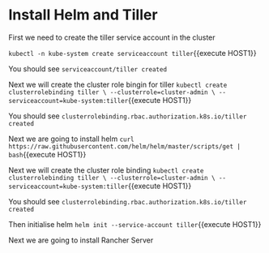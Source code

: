 # Install Helm and Tiller

First we need to create the tiller service account in the cluster

`kubectl -n kube-system create serviceaccount tiller`{{execute HOST1}}

You should see `serviceaccount/tiller created`

Next we will create the cluster role bingin for tiller
`kubectl create clusterrolebinding tiller \
  --clusterrole=cluster-admin \
  --serviceaccount=kube-system:tiller`{{execute HOST1}}

You should see `clusterrolebinding.rbac.authorization.k8s.io/tiller created`

Next we are going to install helm
`curl https://raw.githubusercontent.com/helm/helm/master/scripts/get | bash`{{execute HOST1}}

Next we will create the cluster role binding
`kubectl create clusterrolebinding tiller \
  --clusterrole=cluster-admin \
  --serviceaccount=kube-system:tiller`{{execute HOST1}}

You should see `clusterrolebinding.rbac.authorization.k8s.io/tiller created`

Then initialise helm
`helm init --service-account tiller`{{execute HOST1}}

Next we are going to install Rancher Server